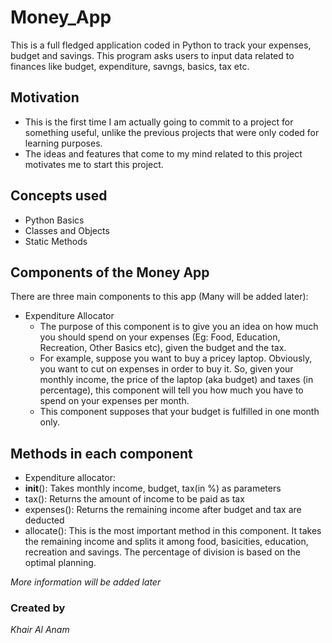 # Money_App

This is a full fledged application coded in Python to track your expenses, budget and savings. This program asks users to input data related to finances like budget, expenditure, savngs, basics, tax etc.

## Motivation
* This is the first time I am actually going to commit to a project for something useful, unlike the previous projects that were only coded for learning purposes.
* The ideas and features that come to my mind related to this project motivates me to start this project.

## Concepts used
* Python Basics
* Classes and Objects
* Static Methods

## Components of the Money App
There are three main components to this app (Many will be added later):

* Expenditure Allocator
  * The purpose of this component is to give you an idea on how much you should spend on your expenses (Eg: Food, Education, Recreation, Other Basics etc), given the budget and the tax.
  * For example, suppose you want to buy a pricey laptop. Obviously, you want to cut on expenses in order to buy it. So, given your monthly income, the price of the laptop (aka budget) and taxes (in percentage), this component will tell you how much you have to spend on your expenses per month.
  * This component supposes that your budget is fulfilled in one month only.


## Methods in each component
* Expenditure allocator:
 * __init__(): Takes monthly income, budget, tax(in %) as parameters
 * tax(): Returns the amount of income to be paid as tax
 * expenses(): Returns the remaining income after budget and tax are deducted
 * allocate(): This is the most important method in this component. It takes the remaining income and splits it among food, basicities, education, recreation and savings. The percentage of division is based on the optimal planning.



*More information will be added later*





### Created by
*Khair Al Anam*
